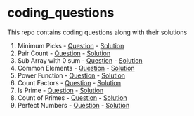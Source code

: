 # coding_questions

This repo contains coding questions along with their solutions

1. Minimum Picks - [Question](001_minimum_picks/question.md) - [Solution](001_minimum_picks/index.js)
2. Pair Count - [Question](002_pair_count/question.md) - [Solution](002_pair_count/index.js)
3. Sub Array with 0 sum - [Question](003_sub_array_with_0_sum/question.md) - [Solution](003_sub_array_with_0_sum/index.js)
4. Common Elements - [Question](004_common_elements/question.md) - [Solution](004_common_elements/index.js)
5. Power Function - [Question](005_power_function/question.md) - [Solution](005_power_function/index.js)
6. Count Factors - [Question](006_count_factors/question.md) - [Solution](006_count_factors/index.js)
7. Is Prime - [Question](007_is_prime/question.md) - [Solution](007_is_prime/index.js)
8. Count of Primes - [Question](008_count_of_primes/question.md) - [Solution](008_count_of_primes/index.js)
9. Perfect Numbers - [Question](009_perfect_numbers/question.md) - [Solution](009_perfect_numbers/index.js)
